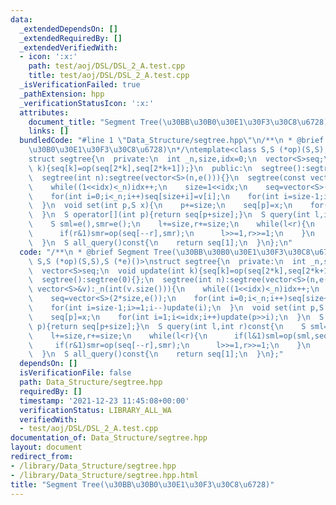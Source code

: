 ```yaml
---
data:
  _extendedDependsOn: []
  _extendedRequiredBy: []
  _extendedVerifiedWith:
  - icon: ':x:'
    path: test/aoj/DSL/DSL_2_A.test.cpp
    title: test/aoj/DSL/DSL_2_A.test.cpp
  _isVerificationFailed: true
  _pathExtension: hpp
  _verificationStatusIcon: ':x:'
  attributes:
    document_title: "Segment Tree(\u30BB\u30B0\u30E1\u30F3\u30C8\u6728)"
    links: []
  bundledCode: "#line 1 \"Data_Structure/segtree.hpp\"\n/**\n * @brief Segment Tree(\u30BB\
    \u30B0\u30E1\u30F3\u30C8\u6728)\n*/\ntemplate<class S,S (*op)(S,S),S (*e)()>\n\
    struct segtree{\n  private:\n  int _n,size,idx=0;\n  vector<S>seq;\n  void update(int\
    \ k){seq[k]=op(seq[2*k],seq[2*k+1]);}\n  public:\n  segtree():segtree(0){};\n\
    \  segtree(int n):segtree(vector<S>(n,e())){}\n  segtree(const vector<S>&v):_n(int(v.size())){\n\
    \    while((1<<idx)<_n)idx++;\n    size=1<<idx;\n    seq=vector<S>(2*size,e());\n\
    \    for(int i=0;i<_n;i++)seq[size+i]=v[i];\n    for(int i=size-1;i>=1;i--)update(i);\n\
    \  }\n  void set(int p,S x){\n    p+=size;\n    seq[p]=x;\n    for(int i=1;i<=idx;i++)update(p>>i);\n\
    \  }\n  S operator[](int p){return seq[p+size];}\n  S query(int l,int r)const{\n\
    \    S sml=e(),smr=e();\n    l+=size,r+=size;\n    while(l<r){\n      if(l&1)sml=op(sml,seq[l++]);\n\
    \      if(r&1)smr=op(seq[--r],smr);\n      l>>=1,r>>=1;\n    }\n    return op(sml,smr);\n\
    \  }\n  S all_query()const{\n    return seq[1];\n  }\n};\n"
  code: "/**\n * @brief Segment Tree(\u30BB\u30B0\u30E1\u30F3\u30C8\u6728)\n*/\ntemplate<class\
    \ S,S (*op)(S,S),S (*e)()>\nstruct segtree{\n  private:\n  int _n,size,idx=0;\n\
    \  vector<S>seq;\n  void update(int k){seq[k]=op(seq[2*k],seq[2*k+1]);}\n  public:\n\
    \  segtree():segtree(0){};\n  segtree(int n):segtree(vector<S>(n,e())){}\n  segtree(const\
    \ vector<S>&v):_n(int(v.size())){\n    while((1<<idx)<_n)idx++;\n    size=1<<idx;\n\
    \    seq=vector<S>(2*size,e());\n    for(int i=0;i<_n;i++)seq[size+i]=v[i];\n\
    \    for(int i=size-1;i>=1;i--)update(i);\n  }\n  void set(int p,S x){\n    p+=size;\n\
    \    seq[p]=x;\n    for(int i=1;i<=idx;i++)update(p>>i);\n  }\n  S operator[](int\
    \ p){return seq[p+size];}\n  S query(int l,int r)const{\n    S sml=e(),smr=e();\n\
    \    l+=size,r+=size;\n    while(l<r){\n      if(l&1)sml=op(sml,seq[l++]);\n \
    \     if(r&1)smr=op(seq[--r],smr);\n      l>>=1,r>>=1;\n    }\n    return op(sml,smr);\n\
    \  }\n  S all_query()const{\n    return seq[1];\n  }\n};"
  dependsOn: []
  isVerificationFile: false
  path: Data_Structure/segtree.hpp
  requiredBy: []
  timestamp: '2021-12-23 11:45:08+00:00'
  verificationStatus: LIBRARY_ALL_WA
  verifiedWith:
  - test/aoj/DSL/DSL_2_A.test.cpp
documentation_of: Data_Structure/segtree.hpp
layout: document
redirect_from:
- /library/Data_Structure/segtree.hpp
- /library/Data_Structure/segtree.hpp.html
title: "Segment Tree(\u30BB\u30B0\u30E1\u30F3\u30C8\u6728)"
---
```

